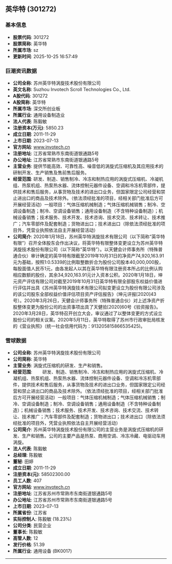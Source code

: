 ## 英华特 (301272)

### 基本信息

- **股票代码**: 301272
- **股票简称**: 英华特
- **所属市场**: sz
- **更新时间**: 2025-10-25 16:57:49

### 巨潮资讯数据

- **公司全称**: 苏州英华特涡旋技术股份有限公司
- **英文名称**: Suzhou Invotech Scroll Technologies Co., Ltd.
- **A股代码**: 301272
- **A股简称**: 英华特
- **所属市场**: 深交所创业板
- **所属行业**: 通用设备制造业
- **法人代表**: 陈毅敏
- **注册资本(万元)**: 5850.23
- **成立日期**: 2011-11-29
- **上市日期**: 2023-07-13
- **官方网站**: www.invotech.cn
- **注册地址**: 江苏省常熟市东南街道银通路5号
- **办公地址**: 江苏省常熟市东南街道银通路5号
- **主营业务**: 提供节能高效、可靠性高、噪音低的涡旋式压缩机及其应用技术的研制开发、生产销售及售前售后服务。
- **经营范围**: 研发、制造、销售制冷、冷冻和制热应用的涡旋式压缩机、冷凝机组、热泵机组、热泵热水器、流体控制元器件设备、空调和冷冻机零部件，提供技术和售后服务，从事货物及技术的进出口业务，但国家限定公司经营和禁止进出口的商品及技术除外。（依法须经批准的项目，经相关部门批准后方可开展经营活动）一般项目：气体压缩机械制造；气体压缩机械销售；制冷、空调设备制造；制冷、空调设备销售；通用设备制造（不含特种设备制造）；机械设备销售；技术服务、技术开发、技术咨询、技术交流、技术转让、技术推广；汽车零部件及配套制造；货物进出口；技术进出口（除依法须经批准的项目外，凭营业执照依法自主开展经营活动）
- **公司简介**: 2020年1月18日，苏州英华特涡旋技术有限公司（以下简称“英华特有限”）召开全体股东会作出决议，将英华特有限整体变更设立为苏州英华特涡旋技术股份有限公司（以下简称“英华特”）。以天健会计师事务所（特殊普通合伙）审计确定的英华特有限截至2019年10月31日的净资产74,920,163.91元为基础，按照1:0.5339的比例取整数折合为股份公司股本40,000,000股，每股面值人民币1元，由各发起人以其在英华特有限注册资本所占的比例认购相应数额的股份，其余34,920,163.91元计入资本公积。2020年1月18日，坤元资产评估有限公司对截至2019年10月31日英华特有限全部股东权益价值进行评估并出具《苏州英华特涡旋技术有限公司拟变更设立为股份有限公司涉及的该公司股东全部权益价值评估项目资产评估报告》（坤元评报[2020]43号）。2020年3月26日，天健会计师事务所（特殊普通合伙）对上述净资产折股整体变更为股份公司的出资事项出具了天健验[2020]60号《验资报告》。2020年3月28日，英华特召开创立大会，审议通过了以整体变更的方式设立股份公司的相关议案。2020年5月11日，英华特取得了苏州市行政审批局核发的《营业执照》（统一社会信用代码为：913205815866535425)。

### 雪球数据

- **公司全称**: 苏州英华特涡旋技术股份有限公司
- **公司简称**: 英华特
- **主营业务**: 涡旋式压缩机的研发、生产和销售。
- **经营范围**: 　　研发、制造、销售制冷、冷冻和制热应用的涡旋式压缩机、冷凝机组、热泵机组、热泵热水器、流体控制元器件设备、空调和冷冻机零部件，提供技术和售后服务，从事货物及技术的进出口业务，但国家限定公司经营和禁止进出口的商品及技术除外。（依法须经批准的项目，经相关部门批准后方可开展经营活动）一般项目：气体压缩机械制造；气体压缩机械销售；制冷、空调设备制造；制冷、空调设备销售；通用设备制造（不含特种设备制造）；机械设备销售；技术服务、技术开发、技术咨询、技术交流、技术转让、技术推广；汽车零部件及配套制造；货物进出口；技术进出口（除依法须经批准的项目外，凭营业执照依法自主开展经营活动）
- **公司简介**: 苏州英华特涡旋技术股份有限公司的主营业务是涡旋式压缩机的研发、生产和销售。公司的主要产品是热泵、商用空调、冷冻冷藏、电驱动车用涡旋。
- **法人代表**: 陈毅敏
- **总经理**: 陈毅敏
- **董秘**: 田婷
- **成立日期**: 2011-11-29
- **注册资本(元)**: 58502300.00
- **员工人数**: 407
- **官方网站**: www.invotech.cn
- **注册地址**: 江苏省苏州市常熟市东南街道银通路5号
- **办公地址**: 江苏省苏州市常熟市东南街道银通路5号
- **上市日期**: 2023-07-13
- **所属省份**: 江苏省
- **实际控制人**: 陈毅敏 (18.23%)
- **公司分类**: 民营企业
- **董事长**: 陈毅敏
- **高管人数**: 12
- **发行价格**: 51.39
- **所属行业**: 通用设备 (BK0017)

---